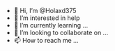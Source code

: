 - 👋 Hi, I’m @Holaxd375
- 👀 I’m interested in help
- 🌱 I’m currently learning ...
- 💞️ I’m looking to collaborate on ...
- 📫 How to reach me ...

<!---
Holaxd375/Holaxd375 is a ✨ special ✨ repository because its `README.md` (this file) appears on your GitHub profile.
You can click the Preview link to take a look at your changes.


